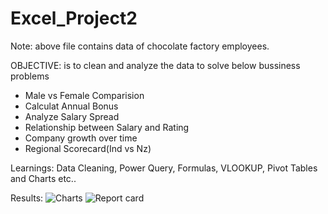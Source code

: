 # Excel_Project2
Note: above file contains data of chocolate factory employees.

OBJECTIVE: is to clean and analyze the data to solve below bussiness problems 
* Male vs Female Comparision
* Calculat Annual Bonus
* Analyze Salary Spread
* Relationship between Salary and Rating
* Company growth over time
* Regional Scorecard(Ind vs Nz)

Learnings: Data Cleaning, Power Query, Formulas, VLOOKUP, Pivot Tables and Charts etc..

Results:
![Charts](https://github.com/Rajasekhar342/Excel_Project2/assets/101009856/92b19b5e-9c26-45f0-998e-c9d58f40f79b)
![Report card](https://github.com/Rajasekhar342/Excel_Project2/assets/101009856/fa572675-fba3-464a-830f-7fc2a7215d28)

